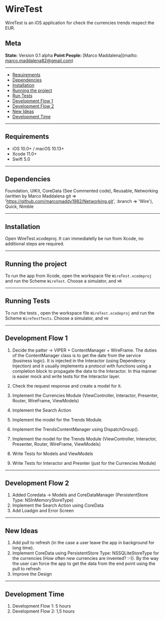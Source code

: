 # WireTest

WireTest is an iOS application for check the currencies trends respect the EUR.

## Meta

**State:** Version 0.1 alpha
**Point People:** [Marco Maddalena](mailto: marco.maddalena82@gmail.com)

----------

- [Requirements](#requirements)
- [Dependencies](#dependencies)
- [Installation](#installation)
- [Running the project](#running-the-project)
- [Run Tests](#run-tests)
- [Development Flow 1](#development-flow-1)
- [Development Flow 2](#development-flow-2)
- [New Ideas](#new-ideas)
- [Development Time](#development-time)

---

## Requirements

- iOS 10.0+ / macOS 10.13+
- Xcode 11.0+
- Swift 5.0

---

## Dependencies

Foundation,
UIKit,
CoreData (See Commented code),
Reusable, 
Networking (written by  Marco Maddalena git => 'https://github.com/marcomaddy1982/Networking.git', :branch => 'Wire'),
Quick,
Nimble

---

## Installation

Open WireTest.xcodeproj. It can immediatelly be run from Xcode, no additional steps are required.

---

## Running the project

To run the app from Xcode, open the workspace file `WireTest.xcodeproj` and run the Scheme `WireTest`. Choose a simulator, and `⌘R`

---

## Running Tests

To run the tests , open the workspace file `WireTest.xcodeproj` and run the Scheme `WireTestTests`. Choose a simulator, and `⌘U`

---

## Development Flow 1

1) Decide the patter -> VIPER + ContentManager + WireFrame. 
The duties of the ContentManager class is to get the date from the service (business logic). It is injected in the Interactor (using Dependency Injection) and it usually implements a protocol with functions using a completion block to propagate the data to the Interactor. In thia manner is easier mock and write tests for the Interactor layer.

2) Check the request response and create a model for it.
3) Implement the Currencies Module (ViewController, Interactor, Presenter, Router, WireFrame, ViewModels)
4) Implement the Search Action
5) Implement the model for the Trends Module.
6) Implement the TrendsContentManager using DispatchGroup().
7) Implement the model for the Trends Module (ViewController, Interactor, Presenter, Router, WireFrame, ViewModels)
8) Write Tests for Models and ViewModels
9) Write Tests for Interactor and Presnter (just for the Currencies Module)

---

## Development Flow 2

1) Added Coredata -> Models and CoreDataManager (PersistentStore Type: NSInMemoryStoreType)
2) Implement the Search Action using CoreData
3) Add Loadgin and Error Screen

---

## New Ideas

1) Add pull to refresh (in the case a user leave the app in background for long time). 
2) Implement CoreData using PersistentStore Type: NSSQLiteStoreType for the currencies (How often new currencies are invented? :-)). By the way the user can force the app to get the data from the end point using the pull to refresh 
3) Improve the Design

---

## Development Time
1) Development Flow 1: 5 hours
1) Development Flow 2: 1,5 hours
